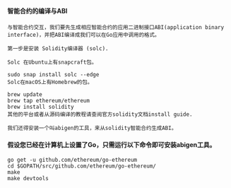 #### 智能合约的编译与ABI

    与智能合约交互，我们要先生成相应智能合约的应用二进制接口ABI(application binary interface)，并把ABI编译成我们可以在Go应用中调用的格式。
    
    第一步是安装 Solidity编译器 (solc).
    
    Solc 在Ubuntu上有snapcraft包。
    
    sudo snap install solc --edge
    Solc在macOS上有Homebrew的包。
    
    brew update
    brew tap ethereum/ethereum
    brew install solidity
    其他的平台或者从源码编译的教程请查阅官方solidity文档install guide.
    
    我们还得安装一个叫abigen的工具，来从solidity智能合约生成ABI。

#### 假设您已经在计算机上设置了Go，只需运行以下命令即可安装abigen工具。

    go get -u github.com/ethereum/go-ethereum
    cd $GOPATH/src/github.com/ethereum/go-ethereum/
    make
    make devtools